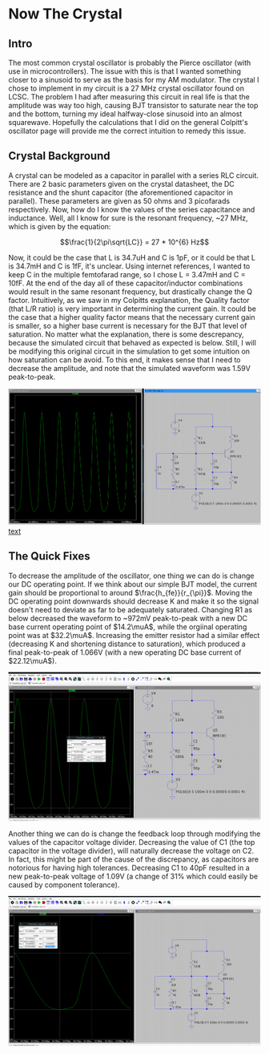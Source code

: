 # Now The Crystal

## Intro
The most common crystal oscillator is probably the Pierce oscillator (with use in microcontrollers).  The issue with this is that I wanted something closer to a sinusoid to serve as the basis for my AM modulator.  The crystal I chose to implement in my circuit is a 27 MHz crystal oscillator found on LCSC.  The problem I had after measuring this circuit in real life is that the amplitude was way too high, causing BJT transistor to saturate near the top and the bottom, turning my ideal halfway-close sinusoid into an almost squarewave.  Hopefully the calculations that I did on the general Colpitt's oscillator page will provide me the correct intuition to remedy this issue.

## Crystal Background
A crystal can be modeled as a capacitor in parallel with a series RLC circuit.  There are 2 basic parameters given on the crystal datasheet, the DC resistance and the shunt capacitor (the aforementioned capacitor in parallel).  These parameters are given as 50 ohms and 3 picofarads respectively.  Now, how do I know the values of the series capacitance and inductance.  Well, all I know for sure is the resonant frequency, ~27 MHz, which is given by the equation:

$$\frac{1}{2\pi\sqrt{LC}} = 27 * 10^{6} Hz$$

Now, it could be the case that L is 34.7uH and C is 1pF, or it could be that L is 34.7mH and C is 1fF, it's unclear.  Using internet references, I wanted to keep C in the multiple femtofarad range, so I chose L = 3.47mH and C = 10fF.  At the end of the day all of these capacitor/inductor combinations would result in the same resonant frequency, but drastically change the Q factor.  Intuitively, as we saw in my Colpitts explanation, the Quality factor (that L/R ratio) is very important in determining the current gain.  It could be the case that a higher quality factor means that the necessary current gain is smaller, so a higher base current is necessary for the BJT that level of saturation.  No matter what the explanation, there is some descrepancy, because the simulated circuit that behaved as expected is below. Still, I will be modifying this original circuit in the simulation to get some intuition on how saturation can be avoid.  To this end, it makes sense that I need to decrease the amplitude, and note that the simulated waveform was 1.59V peak-to-peak.

![Not found](images/crystal_original.png "Original Crystal simulation is below")
[text](../../Desktop/SpiceCircuits/Transmitter.asc)


## The Quick Fixes

To decrease the amplitude of the oscillator, one thing we can do is change our DC operating point.  If we think about our simple BJT model, the current gain should be proportional to around $\frac{h_{fe}}{r_{\pi}}$.  Moving the DC operating point downwards should decrease K and make it so the signal doesn't need to deviate as far to be adequately saturated.  Changing R1 as below decreased the waveform to ~972mV peak-to-peak with a new DC base current operating point of $14.2\muA$, while the orgiinal operating point was at $32.2\muA$.  Increasing the emitter resistor had a similar effect (decreasing K and shortening distance to saturation), which produced a final peak-to-peak of 1.066V (with a new operating DC base current of $22.12\muA$).

![Not found](images/change_emitter_resistor.png "Changed Emitter Resistor (R4)")



Another thing we can do is change the feedback loop through modifying the values of the capacitor voltage divider.  Decreasing the value of C1 (the top capacitor in the voltage divider), will naturally decrease the voltage on C2.  In fact, this might be part of the cause of the discrepancy, as capacitors are notorious for having high tolerances.  Decreasing C1 to 40pF resulted in a new peak-to-peak voltage of 1.09V (a change of 31% which could easily be caused by component tolerance).

![Not found](images/lower_capacitor.png "Changed Emitter Resistor (R4)")